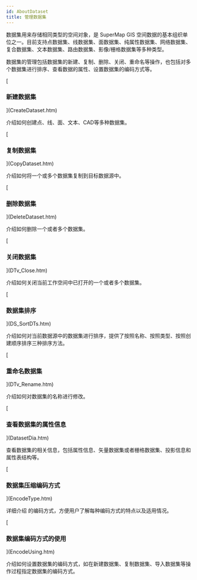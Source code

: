 ```yaml
---
id: AboutDataset
title: 管理数据集
---
```

数据集用来存储相同类型的空间对象，是 SuperMap GIS
空间数据的基本组织单位之一。目前支持点数据集、线数据集、面数据集、纯属性数据集、网络数据集、复合数据集、文本数据集、路由数据集、影像/栅格数据集等多种类型。

数据集的管理包括数据集的新建、复制、删除、关闭、重命名等操作，也包括对多个数据集进行排序、查看数据的属性、设置数据集的编码方式等。

[

### 新建数据集

](CreateDataset.htm)

介绍如何创建点、线、面、文本、CAD等多种数据集。

[

### 复制数据集

](CopyDataset.htm)

介绍如何将一个或多个数据集复制到目标数据源中。

[

### 删除数据集

](DeleteDataset.htm)

介绍如何删除一个或者多个数据集。

[

### 关闭数据集

](DTv_Close.htm)

介绍如何关闭当前工作空间中已打开的一个或者多个数据集。

[

### 数据集排序

](DS_SortDTs.htm)

介绍如何对当前数据源中的数据集进行排序，提供了按照名称、按照类型、按照创建顺序排序三种排序方法。

[

### 重命名数据集

](DTv_Rename.htm)

介绍如何对数据集的名称进行修改。

[

### 查看数据集的属性信息

](DatasetDia.htm)

查看数据集的相关信息，包括属性信息、矢量数据集或者栅格数据集、投影信息和属性表结构等。

[

### 数据集压缩编码方式

](EncodeType.htm)

详细介绍  的编码方式，方便用户了解每种编码方式的特点以及适用情况。

[

### 数据集编码方式的使用

](EncodeUsing.htm)

介绍如何设置数据集的编码方式，如在新建数据集、复制数据集、导入数据集等操作过程指定数据集的编码方式。



